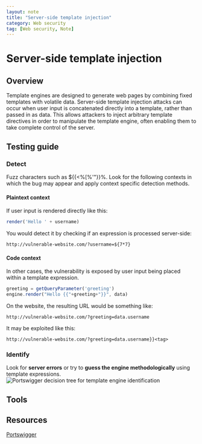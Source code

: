 ```yaml
---
layout: note
title: "Server-side template injection"
category: Web security
tag: [Web security, Note]
---
```


# Server-side template injection

## Overview
Template engines are designed to generate web pages by combining fixed templates with volatile data. Server-side template injection attacks can occur when user input is concatenated directly into a template, rather than passed in as data. This allows attackers to inject arbitrary template directives in order to manipulate the template engine, often enabling them to take complete control of the server.  

## Testing guide

### Detect
Fuzz characters such as ${{<%[%'"}}%\. Look for the following contexts in which the bug may appear and apply context specific detection methods.

#### Plaintext context
If user input is rendered directly like this:
```javascript
render('Hello ' + username)
```
You would detect it by checking if an expression is processed server-side:
```http
http://vulnerable-website.com/?username=${7*7}
```

#### Code context
In other cases, the vulnerability is exposed by user input being placed within a template expression.
```javascript
greeting = getQueryParameter('greeting')
engine.render("Hello {{"+greeting+"}}", data)
```
On the website, the resulting URL would be something like:
```http
http://vulnerable-website.com/?greeting=data.username
```
It may be exploited like this:
```http
http://vulnerable-website.com/?greeting=data.username}}<tag>
```

### Identify
Look for **server errors** or try to **guess the engine methodologically** using template expressions.
![Portswigger decision tree for template engine identification](https://portswigger.net/web-security/images/template-decision-tree.png)

## Tools

## Resources
[Portswigger](https://portswigger.net/web-security/server-side-template-injection)
